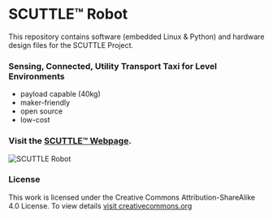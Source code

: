# SCUTTLE™ Robot
This repository contains software (embedded Linux & Python) and hardware design files for the SCUTTLE Project.

### Sensing, Connected, Utility Transport Taxi for Level Environments
* payload capable (40kg)
* maker-friendly
* open source
* low-cost

### Visit the [SCUTTLE™ Webpage](https://scuttlerobot.org).
![SCUTTLE Robot](https://raw.githubusercontent.com/scuttlerobot/SCUTTLE/master/docs/index_files/image002.png)

### License
This work is licensed under the Creative Commons Attribution-ShareAlike 4.0 License.  To view details [visit creativecommons.org](https://creativecommons.org/licenses/by-sa/4.0/legalcode)
